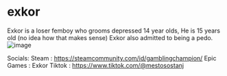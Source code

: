 # exkor

Exkor is a loser femboy who grooms depressed 14 year olds, He is 15 years old (no idea how that makes sense) Exkor also admitted to being a pedo. 
![image](https://github.com/ivxka/exkor/assets/154615711/2371e167-213e-478e-96e2-69d76052515c)


Socials: 
Steam : https://steamcommunity.com/id/gamblingchampion/
Epic Games : Exkor
Tiktok : https://www.tiktok.com/@mestosostanj
